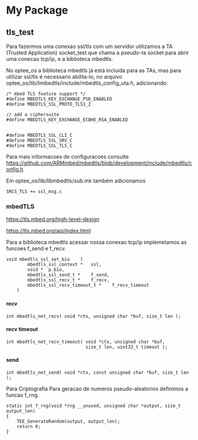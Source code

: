 # My Package






## tls_test


Para fazermos uma conexao ssl/tls com um servidor utilizamos a TA (Trusted Application) socket_test que chama a pseudo-ta socket para abrir uma conecao tcp/ip, e a biblioteca mbedtls.

No optee_os a biblioteca mbedtls já está incluida para as TAs, mas para utilizar ssl/tls é necessario abilita-lo, no arquivo optee_os/lib/limbedtls/include/mbedtls_config_uta.h, adicionando:
```
/* mbed TLS feature support */
#define MBEDTLS_KEY_EXCHANGE_PSK_ENABLED
#define MBEDTLS_SSL_PROTO_TLS1_2

// add a ciphersuite
#define MBEDTLS_KEY_EXCHANGE_ECDHE_RSA_ENABLED


#define MBEDTLS_SSL_CLI_C
#define MBEDTLS_SSL_SRV_C
#define MBEDTLS_SSL_TLS_C
```
Para mais informacoes de configuracoes consulte https://github.com/ARMmbed/mbedtls/blob/development/include/mbedtls/config.h

Em optee_os/lib/libmbedtls/sub.mk também adicionamos
```
SRCS_TLS += ssl_msg.c
```

### mbedTLS

https://tls.mbed.org/high-level-design

https://tls.mbed.org/api/index.html

Para a biblioteca mbedtls acessar nossa conexao tcp/ip implemetamos as funcoes f_send e f_recv.

```
void mbedtls_ssl_set_bio	(	
        mbedtls_ssl_context * 	ssl,
        void * 	p_bio,
        mbedtls_ssl_send_t * 	f_send,
        mbedtls_ssl_recv_t * 	f_recv,
        mbedtls_ssl_recv_timeout_t * 	f_recv_timeout
    )
```
#### recv

```
int mbedtls_net_recv( void *ctx, unsigned char *buf, size_t len );
```

#### recv timeout

```
int mbedtls_net_recv_timeout( void *ctx, unsigned char *buf,
                              size_t len, uint32_t timeout );
```

#### send

```
int mbedtls_net_send( void *ctx, const unsigned char *buf, size_t len );

```

Para Criptografia
Para geracao de numeros pseudo-aleatorios definimos a funcao f_rng.

```
static int f_rng(void *rng __unused, unsigned char *output, size_t output_len)
{
	TEE_GenerateRandom(output, output_len);
	return 0;
}

```